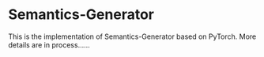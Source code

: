 # Semantics-Generator

This is the implementation of Semantics-Generator based on PyTorch.
More details are in process......
